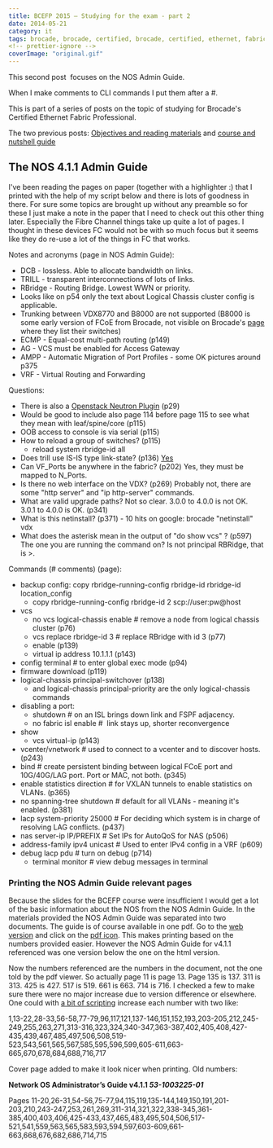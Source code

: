 ```yaml
---
title: BCEFP 2015 – Studying for the exam - part 2
date: 2014-05-21
category: it
tags: brocade, brocade, certified, brocade, certified, ethernet, fabric, professional, certification
<!-- prettier-ignore -->
coverImage: "original.gif"
---
```


This second post  focuses on the NOS Admin Guide.

When I make comments to CLI commands I put them after a #.

This is part of a series of posts on the topic of studying for Brocade's
Certified Ethernet Fabric Professional.

The two previous
posts:
 [Objectives and reading materials](https://www.guldmyr.com/brocade-certified-ethernet-fabric-professional-2015-beta-exam/)
 and [course and nutshell guide](https://www.guldmyr.com/bcefp-2015-studying-for-the-exam/)

## The NOS 4.1.1 Admin Guide

I've been reading the pages on paper (together with a highlighter :) that I
printed with the help of my script below and there is lots of goodness in there.
For sure some topics are brought up without any preamble so for these I just
make a note in the paper that I need to check out this other thing later.
Especially the Fibre Channel things take up quite a lot of pages. I thought in
these devices FC would not be with so much focus but it seems like they do
re-use a lot of the things in FC that works.

Notes and acronyms (page in NOS Admin Guide):

- DCB - lossless. Able to allocate bandwidth on links.
- TRILL - transparent interconnections of lots of links.
- RBridge - Routing Bridge. Lowest WWN or priority.
- Looks like on p54 only the text about Logical Chassis cluster config is
  applicable.
- Trunking between VDX8770 and B8000 are not supported (B8000 is some early
  version of FCoE from Brocade, not visible on Brocade's
  [page](http://www.brocade.com/products/all/switches/index.page) where they
  list their switches)
- ECMP - Equal-cost multi-path routing (p149)
- AG - VCS must be enabled for Access Gateway
- AMPP - Automatic Migration of Port Profiles - some OK pictures around p375
- VRF - Virtual Routing and Forwarding

Questions:

- There is also a
  [Openstack Neutron Plugin](https://wiki.openstack.org/wiki/Brocade-neutron-plugin) (p29)
- Would be good to include also page 114 before page 115 to see what they mean
  with leaf/spine/core (p115)
- OOB access to console is via serial (p115)
- How to reload a group of switches? (p115)
  - reload system rbridge-id all
- Does trill use IS-IS type link-state? (p136)
  [Yes](<http://en.wikipedia.org/wiki/TRILL_(computing)> "on wikipedia")
- Can VF_Ports be anywhere in the fabric? (p202) Yes, they must be mapped to
  N_Ports.
- Is there no web interface on the VDX? (p269) Probably not, there are some
  "http server" and "ip http-server" commands.
- What are valid upgrade paths? Not so clear. 3.0.0 to 4.0.0 is not OK. 3.0.1 to
  4.0.0 is OK. (p341)
- What is this netinstall? (p371) - 10 hits on google: brocade "netinstall" vdx
- What does the asterisk mean in the output of "do show vcs" ? (p597) The one
  you are running the command on? Is not principal RBRidge, that is >.

Commands (# comments) (page):

- backup config: copy rbridge-running-config rbridge-id rbridge-id
  location_config
  - copy rbridge-running-config rbridge-id 2 scp://user:pw@host
- vcs
  - no vcs logical-chassis enable # remove a node from logical chassis cluster
    (p76)
  - vcs replace rbridge-id 3 # replace RBridge with id 3 (p77)
  - enable (p139)
  - virtual ip address 10.1.1.1 (p143)
- config terminal # to enter global exec mode (p94)
- firmware download (p119)
- logical-chassis principal-switchover (p138)
  - and logical-chassis principal-priority are the only logical-chassis commands
- disabling a port:
  - shutdown # on an ISL brings down link and FSPF adjacency.
  - no fabric isl enable #  link stays up, shorter reconvergence
- show
  - vcs virtual-ip (p143)
- vcenter/vnetwork # used to connect to a vcenter and to discover hosts. (p243)
- bind # create persistent binding between logical FCoE port and 10G/40G/LAG
  port. Port or MAC, not both. (p345)
- enable statistics direction # for VXLAN tunnels to enable statistics on VLANs.
  (p365)
- no spanning-tree shutdown # default for all VLANs - meaning it's enabled.
  (p381)
- lacp system-priority 25000 # For deciding which system is in charge of
  resolving LAG conflicts. (p437)
- nas server-ip IP/PREFIX # Set IPs for AutoQoS for NAS (p506)
- address-family ipv4 unicast # Used to enter IPv4 config in a VRF (p609)
- debug lacp pdu # turn on debug (p714)
  - terminal monitor # view debug messages in terminal

### Printing the NOS Admin Guide relevant pages

Because the slides for the BCEFP course were insufficient I would get a lot of
the basic information about the NOS from the NOS Admin Guide. In the materials
provided the NOS Admin Guide was separated into two documents. The guide is of
course available in one pdf. Go to the
[web version](http://www.brocade.com/downloads/documents/html_product_manuals/NOS_411_AG/index.html "html") and
click on the
[pdf icon](http://www.brocade.com/downloads/documents/product_manuals/B_VDX/NOS_AdminGuide_v411.pdf "http://www.brocade.com/downloads/documents/product_manuals/B_VDX/NOS_AdminGuide_v411.pdf").
This makes printing based on the numbers provided easier. However the NOS Admin
Guide for v4.1.1 referenced was one version below the one on the html version.

Now the numbers referenced are the numbers in the document, not the one told by
the pdf viewer. So actually page 11 is page 13. Page 135 is 137. 311 is 313. 425
is 427. 517 is 519. 661 is 663. 714 is 716. I checked a few to make sure there
were no major increase due to version difference or elsewhere. One could with
[a bit of scripting](https://guldmyr.com/scripts/increasevalueofeachentry.py "python script")
increase each number with two like:

1,13-22,28-33,56-58,77-79,96,117,121,137-146,151,152,193,203-205,212,245-249,255,263,271,313-316,323,324,340-347,363-387,402,405,408,427-435,439,467,485,497,506,508,519-523,543,561,565,567,585,595,596,599,605-611,663-665,670,678,684,688,716,717

Cover page added to make it look nicer when printing. Old numbers:

**Network OS Administrator’s Guide v4.1.1 *53-1003225-01***

Pages
11-20,26-31,54-56,75-77,94,115,119,135-144,149,150,191,201-203,210,243-247,253,261,269,311-314,321,322,338-345,361-385,400,403,406,425-433,437,465,483,495,504,506,517-521,541,559,563,565,583,593,594,597,603-609,661-663,668,676,682,686,714,715
